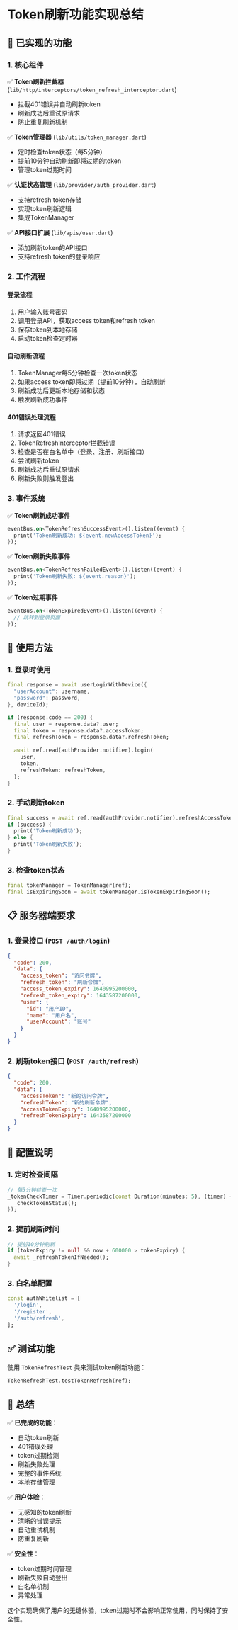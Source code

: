 # Token刷新功能实现总结

## 🎯 已实现的功能

### 1. 核心组件

✅ **Token刷新拦截器** (`lib/http/interceptors/token_refresh_interceptor.dart`)
- 拦截401错误并自动刷新token
- 刷新成功后重试原请求
- 防止重复刷新机制

✅ **Token管理器** (`lib/utils/token_manager.dart`)
- 定时检查token状态（每5分钟）
- 提前10分钟自动刷新即将过期的token
- 管理token过期时间

✅ **认证状态管理** (`lib/provider/auth_provider.dart`)
- 支持refresh token存储
- 实现token刷新逻辑
- 集成TokenManager

✅ **API接口扩展** (`lib/apis/user.dart`)
- 添加刷新token的API接口
- 支持refresh token的登录响应

### 2. 工作流程

#### 登录流程
1. 用户输入账号密码
2. 调用登录API，获取access token和refresh token
3. 保存token到本地存储
4. 启动token检查定时器

#### 自动刷新流程
1. TokenManager每5分钟检查一次token状态
2. 如果access token即将过期（提前10分钟），自动刷新
3. 刷新成功后更新本地存储和状态
4. 触发刷新成功事件

#### 401错误处理流程
1. 请求返回401错误
2. TokenRefreshInterceptor拦截错误
3. 检查是否在白名单中（登录、注册、刷新接口）
4. 尝试刷新token
5. 刷新成功后重试原请求
6. 刷新失败则触发登出

### 3. 事件系统

✅ **Token刷新成功事件**
```dart
eventBus.on<TokenRefreshSuccessEvent>().listen((event) {
  print('Token刷新成功: ${event.newAccessToken}');
});
```

✅ **Token刷新失败事件**
```dart
eventBus.on<TokenRefreshFailedEvent>().listen((event) {
  print('Token刷新失败: ${event.reason}');
});
```

✅ **Token过期事件**
```dart
eventBus.on<TokenExpiredEvent>().listen((event) {
  // 跳转到登录页面
});
```

## 🔧 使用方法

### 1. 登录时使用
```dart
final response = await userLoginWithDevice({
  "userAccount": username,
  "password": password,
}, deviceId);

if (response.code == 200) {
  final user = response.data?.user;
  final token = response.data?.accessToken;
  final refreshToken = response.data?.refreshToken;
  
  await ref.read(authProvider.notifier).login(
    user, 
    token,
    refreshToken: refreshToken,
  );
}
```

### 2. 手动刷新token
```dart
final success = await ref.read(authProvider.notifier).refreshAccessToken();
if (success) {
  print('Token刷新成功');
} else {
  print('Token刷新失败');
}
```

### 3. 检查token状态
```dart
final tokenManager = TokenManager(ref);
final isExpiringSoon = await tokenManager.isTokenExpiringSoon();
```

## 📋 服务器端要求

### 1. 登录接口 (`POST /auth/login`)
```json
{
  "code": 200,
  "data": {
    "access_token": "访问令牌",
    "refresh_token": "刷新令牌",
    "access_token_expiry": 1640995200000,
    "refresh_token_expiry": 1643587200000,
    "user": {
      "id": "用户ID",
      "name": "用户名",
      "userAccount": "账号"
    }
  }
}
```

### 2. 刷新token接口 (`POST /auth/refresh`)
```json
{
  "code": 200,
  "data": {
    "accessToken": "新的访问令牌",
    "refreshToken": "新的刷新令牌",
    "accessTokenExpiry": 1640995200000,
    "refreshTokenExpiry": 1643587200000
  }
}
```

## 🚀 配置说明

### 1. 定时检查间隔
```dart
// 每5分钟检查一次
_tokenCheckTimer = Timer.periodic(const Duration(minutes: 5), (timer) {
  _checkTokenStatus();
});
```

### 2. 提前刷新时间
```dart
// 提前10分钟刷新
if (tokenExpiry != null && now + 600000 > tokenExpiry) {
  await _refreshTokenIfNeeded();
}
```

### 3. 白名单配置
```dart
const authWhitelist = [
  '/login',
  '/register',
  '/auth/refresh',
];
```

## ✅ 测试功能

使用 `TokenRefreshTest` 类来测试token刷新功能：

```dart
TokenRefreshTest.testTokenRefresh(ref);
```

## 🎉 总结

✅ **已完成的功能**：
- 自动token刷新
- 401错误处理
- token过期检测
- 刷新失败处理
- 完整的事件系统
- 本地存储管理

✅ **用户体验**：
- 无感知的token刷新
- 清晰的错误提示
- 自动重试机制
- 防重复刷新

✅ **安全性**：
- token过期时间管理
- 刷新失败自动登出
- 白名单机制
- 异常处理

这个实现确保了用户的无缝体验，token过期时不会影响正常使用，同时保持了安全性。 